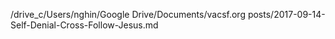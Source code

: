 /drive_c/Users/nghin/Google Drive/Documents/vacsf.org posts/2017-09-14-Self-Denial-Cross-Follow-Jesus.md